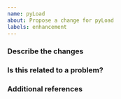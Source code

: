```yaml
---
name: pyLoad
about: Propose a change for pyLoad
labels: enhancement
---
```


<!-- Hey, annotations like this one will not be visible in your ticket, just ignore them all. -->

### Describe the changes
<!-- A clear and concise description of what you've done. -->

<!-- WRITE HERE -->


### Is this related to a problem?
<!-- A clear and concise description of what the problem is. -->

<!-- WRITE HERE - OPTIONAL -->


### Additional references
<!-- Any other context, related issues, pull requests or screenshots about this request. -->

<!-- WRITE HERE - OPTIONAL -->
